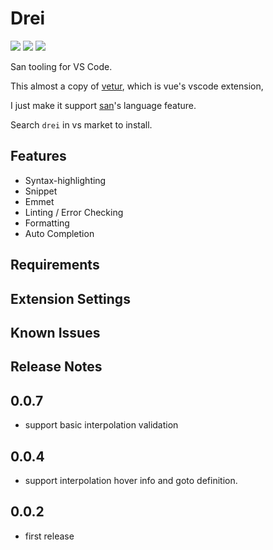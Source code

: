 # Drei

[![](https://vsmarketplacebadge.apphb.com/version-short/ssddi456.drei.svg?style=flat-square)](https://marketplace.visualstudio.com/items?itemName=ssddi456.drei)
[![](https://vsmarketplacebadge.apphb.com/installs-short/ssddi456.drei.svg?style=flat-square)](https://marketplace.visualstudio.com/items?itemName=ssddi456.drei)
[![](https://vsmarketplacebadge.apphb.com/rating-short/ssddi456.drei.svg?style=flat-square)](https://marketplace.visualstudio.com/items?itemName=ssddi456.drei)

San tooling for VS Code.

This almost a copy of [vetur](https://github.com/vuejs/vetur), which is vue's vscode extension, 

I just make it support [san](https://github.com/baidu/san)'s language feature.

Search `drei` in vs market to install.

## Features

- Syntax-highlighting
- Snippet
- Emmet
- Linting / Error Checking
- Formatting
- Auto Completion

## Requirements


## Extension Settings


## Known Issues



## Release Notes

0.0.7
-----
* support basic interpolation validation

0.0.4
-----
* support interpolation hover info and goto definition.

0.0.2
-----
* first release
